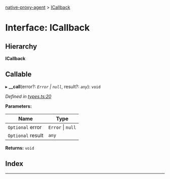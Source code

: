 [native-proxy-agent](../README.md) > [ICallback](../interfaces/icallback.md)

# Interface: ICallback

## Hierarchy

**ICallback**

## Callable
▸ **__call**(error?: *`Error` \| `null`*, result?: *`any`*): `void`

*Defined in [types.ts:20](https://github.axa.com/Digital/bauta-nodejs/blob/4798ac7/packages/native-proxy-agent/src/types.ts#L20)*

**Parameters:**

| Name | Type |
| ------ | ------ |
| `Optional` error | `Error` \| `null` |
| `Optional` result | `any` |

**Returns:** `void`

## Index

---

